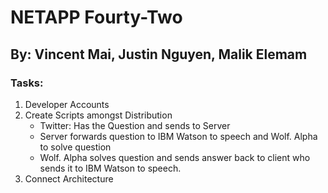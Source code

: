 # NETAPP Fourty-Two
## By: Vincent Mai, Justin Nguyen, Malik Elemam

### Tasks:
1. Developer Accounts
2. Create Scripts amongst Distribution
	- Twitter: Has the Question and sends to Server
	- Server forwards question to IBM Watson to speech and Wolf. Alpha to solve question
	- Wolf. Alpha solves question and sends answer back to client who sends it to IBM Watson to speech.
3. Connect Architecture

